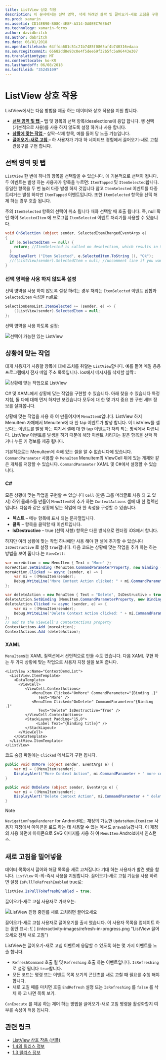 ```yaml
---
title: ListView 상호 작용
description: 이 문서에서는 선택 영역, 삭제 하려면 살짝 및 끌어오기-새로 고침을 구현 하 여 Xamarin.Forms ListView에 대화형 작업을 추가 하는 방법을 설명 합니다.
ms.prod: xamarin
ms.assetid: CD14EB90-B08C-4E8F-A314-DA0EEC76E647
ms.technology: xamarin-forms
author: davidbritch
ms.author: dabritch
ms.date: 06/01/2018
ms.openlocfilehash: 64ffda681c51c21b7485f0865af4b740316edaaa
ms.sourcegitcommit: 66682dd8e93c0e4f5dee69f32b5fc5a96443e307
ms.translationtype: MT
ms.contentlocale: ko-KR
ms.lasthandoff: 06/08/2018
ms.locfileid: "35245109"
---
```

# <a name="listview-interactivity"></a>ListView 상호 작용

ListView에서는 다음 방법을 제공 하는 데이터와 상호 작용을 지원 합니다.

- [**선택 영역 및 탭** ](#selectiontaps) &ndash; 탭 및 항목의 선택 항목/deselections에 응답 합니다. 행 선택 (기본적으로 사용)를 사용 하지 않도록 설정 하거나 사용 합니다.
- [**상황에 맞는 작업** ](#Context_Actions) &ndash; 살짝-삭제 항목, 예를 들어 당 노출 기능입니다.
- [**끌어오기-새로 고침** ](#Pull_to_Refresh) &ndash; 하 사용자가 기대 하 네이티브 경험에서 끌어오기-새로 고침 관용구를 구현 합니다.

<a name="selectiontaps" />

## <a name="selection--taps"></a>선택 영역 및 탭
`ListView` 한 번에 하나의 항목을 선택할을 수 있습니다. 에 기본적으로 선택이 됩니다. 두 이벤트는 발생 하는 사용자가 항목을 누르면: `ItemTapped` 및 `ItemSelected`합니다. 동일한 항목을 두 번 눌러 다중 발생 하지 것입니다 참고 `ItemSelected` 이벤트를 다중 트리거는 발생 하지만 `ItemTapped` 이벤트입니다. 또한 `ItemSelected` 항목을 선택 해제 하는 경우 호출 됩니다.

주의 `ItemSelected` 항목의 선택이 취소 됩니다 때와 선택할 때 호출 됩니다. 즉, null 확인 해야 `SelectedItem` 에 프로그램 `ItemSelected` 이벤트 처리기를 사용할 수 있습니다.

```csharp
void OnSelection (object sender, SelectedItemChangedEventArgs e)
{
  if (e.SelectedItem == null) {
    return; //ItemSelected is called on deselection, which results in SelectedItem being set to null
  }
  DisplayAlert ("Item Selected", e.SelectedItem.ToString (), "Ok");
  //((ListView)sender).SelectedItem = null; //uncomment line if you want to disable the visual selection state.
}
```

### <a name="disabling-selection"></a>선택 영역을 사용 하지 않도록 설정

선택 영역을 사용 하지 않도록 설정 하려는 경우 처리는 `ItemSelected` 이벤트 집합과 `SelectedItem` 속성을 null로:

```csharp
SelectionDemoList.ItemSelected += (sender, e) => {
    ((ListView)sender).SelectedItem = null;
};
```

선택 영역을 사용 하도록 설정:

![](interactivity-images/selection-default.png "선택이 가능한 있는 ListView")

<a name="Context_Actions" />

## <a name="context-actions"></a>상황에 맞는 작업
대개 사용자가 사용할 항목에 대해 조치를 취할는 `ListView`합니다. 예를 들어 메일 응용 프로그램에서 전자 메일 주소 목록입니다. Ios에서 메시지를 삭제할 살짝::

![](interactivity-images/context-default.png "상황에 맞는 작업으로 ListView")

C# 및 XAML에서 상황에 맞는 작업을 구현할 수 있습니다. 아래 찾을 수 있습니다 특정 지침, 둘 다에 대해 먼저 하지만 보겠습니다 모두에 대 한 몇 가지 중요 한 구현 세부 정보를 살펴봅니다.

상황에 맞는 작업을 사용 하 여 만들어지며 `MenuItem`s입니다. ListView 하지 MenuItem 자체에서 Menuitem에 대 한 tap 이벤트가 발생 합니다. 이 ListView를 셀 보다는 이벤트를 발생 하는 여기서 셀에 대 한 tap 이벤트가 처리 되는 방식에서 다릅니다. ListView 이벤트를 발생을 하기 때문에 해당 이벤트 처리기는 같은 항목을 선택 하거나 누른 키 정보를 제공 됩니다.

기본적으로는 MenuItem에 속해 있는 셀을 알 수 없습니다에 있습니다. `CommandParameter` 사용할 수 `MenuItem` MenuItem의 ViewCell 뒤에 있는 개체와 같은 개체를 저장할 수 있습니다. `CommandParameter` XAML 및 C#에서 설정할 수 있습니다.

### <a name="c"></a>C#  

모든 상황에 맞는 작업을 구현할 수 있습니다 `Cell` (만큼 그룹 머리글로 사용 되 고 있지) 하위 클래스를 만들어 `MenuItem`s에 추가 하는 `ContextActions` 셀에 대 한 컬렉션입니다. 다음과 같은 상황에 맞는 작업에 대 한 속성을 구성할 수 있습니다.

* **텍스트** &ndash; 메뉴 항목에 표시 되는 문자열입니다.
* **클릭** &ndash; 항목을 클릭할 때 이벤트입니다.
* **IsDestructive** &ndash; true (선택 사항) 항목은 다른 방식으로 렌더링 iOS에서 합니다.

하지만 여러 상황에 맞는 작업 하나에만 사용 해야 한 셀에 추가할 수 있습니다 `IsDestructive` 로 설정 `true`합니다. 다음 코드는 상황에 맞는 작업을 추가 하는 하는 방법을 보여 줍니다.는 `ViewCell`:

```csharp
var moreAction = new MenuItem { Text = "More" };
moreAction.SetBinding (MenuItem.CommandParameterProperty, new Binding ("."));
moreAction.Clicked += async (sender, e) => {
    var mi = ((MenuItem)sender);
    Debug.WriteLine("More Context Action clicked: " + mi.CommandParameter);
};

var deleteAction = new MenuItem { Text = "Delete", IsDestructive = true }; // red background
deleteAction.SetBinding (MenuItem.CommandParameterProperty, new Binding ("."));
deleteAction.Clicked += async (sender, e) => {
    var mi = ((MenuItem)sender);
    Debug.WriteLine("Delete Context Action clicked: " + mi.CommandParameter);
};
// add to the ViewCell's ContextActions property
ContextActions.Add (moreAction);
ContextActions.Add (deleteAction);
```

### <a name="xaml"></a>XAML

`MenuItem`s는 XAML 컬렉션에서 선언적으로 만들 수도 있습니다. 다음 XAML 구현 하는 두 가지 상황에 맞는 작업으로 사용자 지정 셀을 보여 줍니다.

```xaml
<ListView x:Name="ContextDemoList">
  <ListView.ItemTemplate>
    <DataTemplate>
      <ViewCell>
         <ViewCell.ContextActions>
            <MenuItem Clicked="OnMore" CommandParameter="{Binding .}"
               Text="More" />
            <MenuItem Clicked="OnDelete" CommandParameter="{Binding .}"
               Text="Delete" IsDestructive="True" />
         </ViewCell.ContextActions>
         <StackLayout Padding="15,0">
              <Label Text="{Binding title}" />
         </StackLayout>
      </ViewCell>
    </DataTemplate>
  </ListView.ItemTemplate>
</ListView>
```

코드 숨김 파일에는 `Clicked` 메서드가 구현 됩니다.

```csharp
public void OnMore (object sender, EventArgs e) {
    var mi = ((MenuItem)sender);
    DisplayAlert("More Context Action", mi.CommandParameter + " more context action", "OK");
}

public void OnDelete (object sender, EventArgs e) {
    var mi = ((MenuItem)sender);
    DisplayAlert("Delete Context Action", mi.CommandParameter + " delete context action", "OK");
}
```

> [!NOTE]
> `NavigationPageRenderer` for Android에는 재정의 가능한 `UpdateMenuItemIcon` 사용자 지정에서 아이콘을 로드 하는 데 사용할 수 있는 메서드 `Drawable`합니다. 이 재정의 사용 하면에 아이콘으로 SVG 이미지를 사용 하 여 `MenuItem` Android에서 인스턴스.

<a name="Pull_to_Refresh" />

## <a name="pull-to-refresh"></a>새로 고침을 밀어넣을
데이터 목록에서 끌어와 해당 목록을 새로 고쳐집니다 기대 하는 사용자가 발견 했을 합니다. `ListView` 이-의-즉시 사용을 지원합니다. 끌어오기-새로 고침 기능을 사용 하려면 설정 `IsPullToRefreshEnabled` true로:

```csharp
listView.IsPullToRefreshEnabled = true;
```

끌어오기-새로 고침 사용자로 가져오는:

![](interactivity-images/refresh-start.png "ListView 진행 중인를 새로 고치려면 끌어오세요")

끌어오기-새로 고침 사용자로 끌어오기를 출시 했습니다. 이 사용자 목록을 업데이트 하는 동안 표시: ![ ] (interactivity-images/refresh-in-progress.png "ListView 끌어오세요 전체 새로 고침")

ListView는 끌어오기-새로 고침 이벤트에 응답할 수 있도록 하는 몇 가지 이벤트를 노출 합니다.

-  `RefreshCommand` 호출 될 및 `Refreshing` 호출 하는 이벤트입니다. `IsRefreshing` 로 설정 됩니다 `true`합니다.
-  모든 코드는 명령 또는 이벤트 목록 보기의 콘텐츠를 새로 고칠 때 필요를 수행 해야 합니다.
-  새로 고칠 때를 마치면 호출 `EndRefresh` 설정 또는 `IsRefreshing` 를 `false` 를 삭제 하 고 나면 목록 보기.

`CanExecute` 를 제공 하는 제어 하는 방법을 끌어오기-새로 고침 명령을 활성화할지 여부를 속성이 적용 됩니다.



## <a name="related-links"></a>관련 링크

- [ListView 상호 작용 (샘플)](https://developer.xamarin.com/samples/xamarin-forms/UserInterface/ListView/interactivity)
- [1.4의 릴리스 정보](http://forums.xamarin.com/discussion/35451/xamarin-forms-1-4-0-released/)
- [1.3 릴리스 정보](http://forums.xamarin.com/discussion/29934/xamarin-forms-1-3-0-released/)

